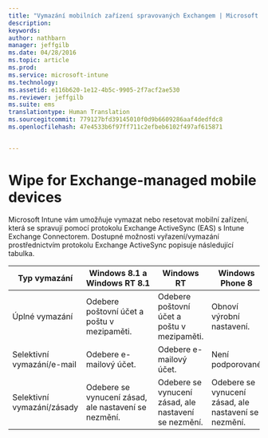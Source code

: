 ```yaml
---
title: "Vymazání mobilních zařízení spravovaných Exchangem | Microsoft Intune"
description: 
keywords: 
author: nathbarn
manager: jeffgilb
ms.date: 04/28/2016
ms.topic: article
ms.prod: 
ms.service: microsoft-intune
ms.technology: 
ms.assetid: e116b620-1e12-4b5c-9905-2f7acf2ae530
ms.reviewer: jeffgilb
ms.suite: ems
translationtype: Human Translation
ms.sourcegitcommit: 779127bfd39145010f0d9b6609286aaf4dedfdc8
ms.openlocfilehash: 47e4533b6f97ff711c2efbeb6102f497af615871


---
```



# Wipe for Exchange-managed mobile devices
Microsoft Intune vám umožňuje vymazat nebo resetovat mobilní zařízení, která se spravují pomocí protokolu Exchange ActiveSync (EAS) s Intune Exchange Connectorem. Dostupné možnosti vyřazení/vymazání prostřednictvím protokolu Exchange ActiveSync popisuje následující tabulka.

|Typ vymazání|Windows 8.1 a Windows RT 8.1|Windows RT|Windows Phone 8|iOS|Android|
|----------------|----------------------------------|--------------|-------------------|-------|-----------|
|Úplné vymazání|Odebere poštovní účet a poštu v mezipaměti.|Odebere poštovní účet a poštu v mezipaměti.|Obnoví výrobní nastavení.|Obnoví výrobní nastavení.|Obnoví výrobní nastavení.|
|Selektivní vymazání/e-mail|Odebere e-mailový účet.|Odebere e-mailový účet.|Není podporované|Není podporované|Není podporované|
|Selektivní vymazání/zásady|Odebere se vynucení zásad, ale nastavení se nezmění.|Odebere se vynucení zásad, ale nastavení se nezmění.|Odebere se vynucení zásad, ale nastavení se nezmění.|Odebere se vynucení zásad, ale nastavení se nezmění.|Odebere se vynucení zásad, ale nastavení se nezmění.|



<!--HONumber=Jun16_HO4-->


